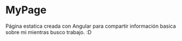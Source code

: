 # MyPage

Página estatica creada con Angular para compartir información basica sobre mi mientras busco trabajo. :D